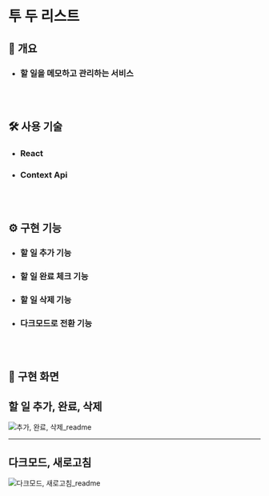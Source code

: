 # 투 두 리스트

<h2> 📃 개요 </h2>

- <h3>할 일을 메모하고 관리하는 서비스</h3>
  <br/><br/>

<h2> 🛠 사용 기술 </h2>

- <h3>React</h3>
- <h3>Context Api</h3>
  <br/><br/>

<h2> ⚙️ 구현 기능 </h2>

- <h3>할 일 추가 기능</h3>
- <h3>할 일 완료 체크 기능</h3>
- <h3>할 일 삭제 기능</h3>
- <h3>다크모드로 전환 기능</h3>
  <br/><br/>

<h2> 🎥 구현 화면 </h2>

## 할 일 추가, 완료, 삭제

![추가, 완료, 삭제_readme](https://user-images.githubusercontent.com/102113808/210942980-b29dbfed-1dc1-40b2-81da-2ddf475d8f60.gif)

---

## 다크모드, 새로고침

![다크모드, 새로고침_readme](https://user-images.githubusercontent.com/102113808/210942993-f7cc19eb-4dea-4dc9-81df-58dba0978923.gif)


